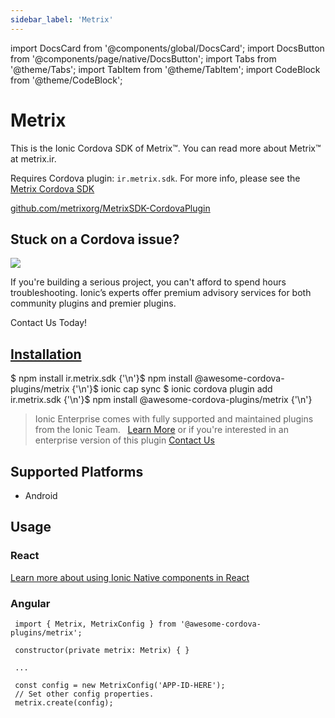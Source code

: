 ```yaml
---
sidebar_label: 'Metrix'
---
```


import DocsCard from '@components/global/DocsCard';
import DocsButton from '@components/page/native/DocsButton';
import Tabs from '@theme/Tabs';
import TabItem from '@theme/TabItem';
import CodeBlock from '@theme/CodeBlock';

# Metrix

This is the Ionic Cordova SDK of Metrix™. You can read more about Metrix™ at metrix.ir.

Requires Cordova plugin: `ir.metrix.sdk`. For more info, please see the [Metrix Cordova SDK](https://github.com/metrixorg/MetrixSDK-CordovaPlugin)

<p>
  <a href="https://github.com/metrixorg/MetrixSDK-CordovaPlugin" target="_blank" rel="noopener" className="git-link">github.com/metrixorg/MetrixSDK-CordovaPlugin</a>
</p>

<h2>Stuck on a Cordova issue?</h2>
<DocsCard
  className="cordova-ee-card"
  header="Don't waste precious time on plugin issues."
  href="https://ionicframework.com/sales?product_of_interest=Ionic%20Native"
>
  <div>
    <img src="/docs/icons/native-cordova-bot.png" class="cordova-ee-img" />
    <p>
      If you're building a serious project, you can't afford to spend hours troubleshooting. Ionic’s experts offer
      premium advisory services for both community plugins and premier plugins.
    </p>
    <DocsButton className="native-ee-detail">Contact Us Today!</DocsButton>
  </div>
</DocsCard>

<h2 id="installation">
  <a href="#installation">Installation</a>
</h2>
<Tabs
  groupId="runtime"
  defaultValue="Capacitor"
  values={[
    { value: 'Capacitor', label: 'Capacitor' },
    { value: 'Cordova', label: 'Cordova' },
    { value: 'Enterprise', label: 'Enterprise' },
  ]}
>
  <TabItem value="Capacitor">
    <CodeBlock className="language-shell">
      $ npm install ir.metrix.sdk {'\n'}$ npm install @awesome-cordova-plugins/metrix {'\n'}$ ionic cap sync
    </CodeBlock>
  </TabItem>
  <TabItem value="Cordova">
    <CodeBlock className="language-shell">
      $ ionic cordova plugin add ir.metrix.sdk {'\n'}$ npm install @awesome-cordova-plugins/metrix {'\n'}
    </CodeBlock>
  </TabItem>
  <TabItem value="Enterprise">
    <blockquote>
      Ionic Enterprise comes with fully supported and maintained plugins from the Ionic Team. &nbsp;
      <a class="btn" href="https://ionic.io/docs/premier-plugins">Learn More</a> or if you're interested in an enterprise version of this plugin <a class="btn" href="https://ionicframework.com/sales?product_of_interest=Ionic%20Enterprise%20Engine">Contact Us</a>
    </blockquote>
  </TabItem>
</Tabs>

## Supported Platforms

- Android

## Usage

### React

[Learn more about using Ionic Native components in React](../native-community.md#react)

### Angular

```tsx
 import { Metrix, MetrixConfig } from '@awesome-cordova-plugins/metrix';

 constructor(private metrix: Metrix) { }

 ...

 const config = new MetrixConfig('APP-ID-HERE');
 // Set other config properties.
 metrix.create(config);

```
